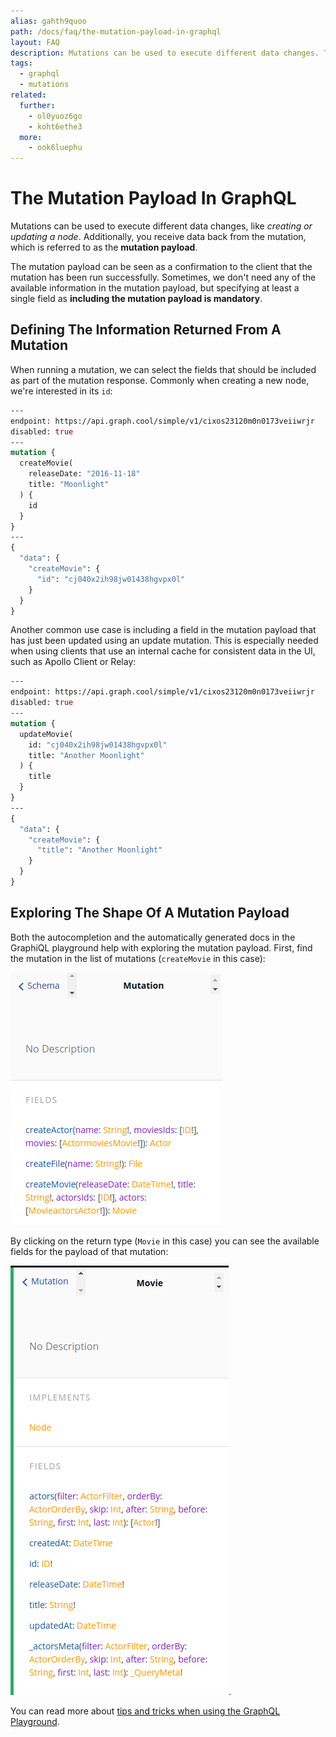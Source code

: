 ```yaml
---
alias: gahth9quoo
path: /docs/faq/the-mutation-payload-in-graphql
layout: FAQ
description: Mutations can be used to execute different data changes. The mutation payload in GraphQL is the data that is returned as a result of the mutation.
tags:
  - graphql
  - mutations
related:
  further:
    - ol0yuoz6go
    - koht6ethe3
  more:
    - ook6luephu
---
```


# The Mutation Payload In GraphQL

Mutations can be used to execute different data changes, like *creating or updating a node*. Additionally, you receive data back from the mutation, which is referred to as the **mutation payload**.

The mutation payload can be seen as a confirmation to the client that the mutation has been run successfully. Sometimes, we don't need any of the available information in the mutation payload, but specifying at least a single field as **including the mutation payload is mandatory**.

## Defining The Information Returned From A Mutation

When running a mutation, we can select the fields that should be included as part of the mutation response. Commonly when creating a new node, we're interested in its `id`:

```graphql
---
endpoint: https://api.graph.cool/simple/v1/cixos23120m0n0173veiiwrjr
disabled: true
---
mutation {
  createMovie(
    releaseDate: "2016-11-18"
    title: "Moonlight"
  ) {
    id
  }
}
---
{
  "data": {
    "createMovie": {
      "id": "cj040x2ih98jw01438hgvpx0l"
    }
  }
}
```

Another common use case is including a field in the mutation payload that has just been updated using an update mutation. This is especially needed when using clients that use an internal cache for consistent data in the UI, such as Apollo Client or Relay:

```graphql
---
endpoint: https://api.graph.cool/simple/v1/cixos23120m0n0173veiiwrjr
disabled: true
---
mutation {
  updateMovie(
    id: "cj040x2ih98jw01438hgvpx0l"
    title: "Another Moonlight"
  ) {
    title
  }
}
---
{
  "data": {
    "createMovie": {
      "title": "Another Moonlight"
    }
  }
}
```

## Exploring The Shape Of A Mutation Payload

Both the autocompletion and the automatically generated docs in the GraphiQL playground help with exploring the mutation payload. First, find the mutation in the list of mutations (`createMovie` in this case):

![](./mutations.png?width=335)

By clicking on the return type (`Movie` in this case) you can see the available fields for the payload of that mutation:

![](./movie-payload.png?width=335).

You can read more about [tips and tricks when using the GraphQL Playground](!alias-ook6luephu).
